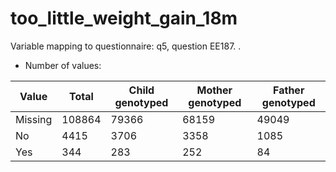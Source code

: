 # too_little_weight_gain_18m
Variable mapping to questionnaire: q5, question EE187.
.
- Number of values:

| Value | Total | Child genotyped | Mother genotyped | Father genotyped |
| ----- | ----- | --------------- | ---------------- | ---------------- |
| Missing | 108864 | 79366 | 68159 | 49049 |
| No | 4415 | 3706 | 3358 |1085 |
| Yes | 344 | 283 | 252 |84 |



